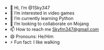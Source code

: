 - 👋 Hi, I’m @1Sky347
- 👀 I’m interested in video games
- 🌱 I’m currently learning Python
- 💞️ I’m looking to collaborate on Mojang
- 📫 How to reach me Skyfm347@gmail.com
- 😄 Pronouns: He/Him
- ⚡ Fun fact: I like walking

<!---
1Sky347/1Sky347 is a ✨ special ✨ repository because its `README.md` (this file) appears on your GitHub profile.
You can click the Preview link to take a look at your changes.
--->
